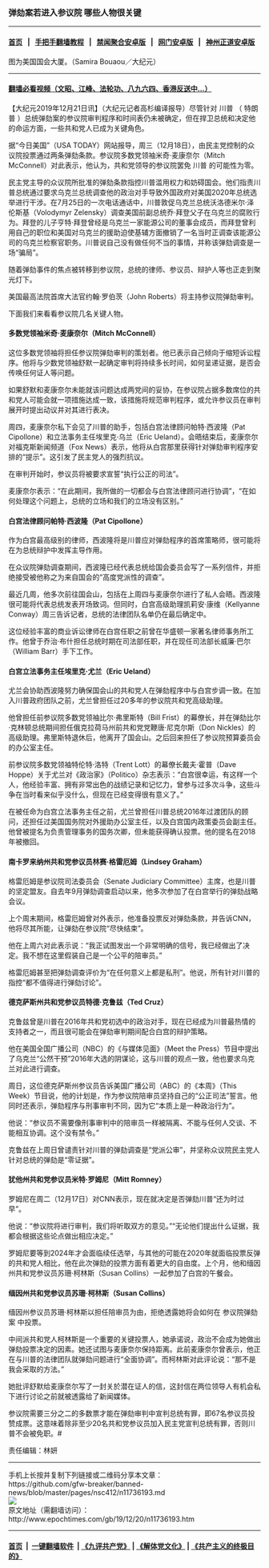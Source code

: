 ### 弹劾案若进入参议院 哪些人物很关键
------------------------

#### [首页](https://github.com/gfw-breaker/banned-news/blob/master/README.md) &nbsp;&nbsp;|&nbsp;&nbsp; [手把手翻墙教程](https://github.com/gfw-breaker/guides/wiki) &nbsp;&nbsp;|&nbsp;&nbsp; [禁闻聚合安卓版](https://github.com/gfw-breaker/bn-android) &nbsp;&nbsp;|&nbsp;&nbsp; [网门安卓版](https://github.com/oGate2/oGate) &nbsp;&nbsp;|&nbsp;&nbsp; [神州正道安卓版](https://github.com/SzzdOgate/update) 



<div><img alt="" class="aligncenter wp-post-image" src="http://i.epochtimes.com/assets/uploads/2018/11/6d76eb6cbd619fc979bdbbd670c1d471-600x400.jpg"/>
<div class="red16 caption">
 图为美国国会大厦。（Samira Bouaou／大纪元）
</div>
</div><hr/>

#### [翻墙必看视频（文昭、江峰、法轮功、八九六四、香港反送中...）](https://github.com/gfw-breaker/banned-news/blob/master/pages/link3.md)

<div><p>
 【大纪元2019年12月21日讯】（大纪元记者高杉编译报导）尽管针对
 <ok href="http://www.epochtimes.com/gb/tag/%E5%B7%9D%E6%99%AE.html">
  川普
 </ok>
 （
 <ok href="http://www.epochtimes.com/gb/tag/%E7%89%B9%E6%9C%97%E6%99%AE.html">
  特朗普
 </ok>
 ）总统弹劾案的参议院审判程序和时间表仍未被确定，但在捍卫总统和决定他的命运方面，一些共和党人已成为关键角色。
</p>
<p>
 据“今日美国”（USA TODAY）网站报导，周三（12月18日），由民主党控制的众议院投票通过两条弹劾条款。参议院多数党领袖米奇·麦康奈尔（Mitch McConnell）对此表示，他认为，共和党领导的参议院罢免
 <ok href="http://www.epochtimes.com/gb/tag/%E5%B7%9D%E6%99%AE.html">
  川普
 </ok>
 的可能性为零。
</p>
<p>
 民主党主导的众议院所批准的弹劾条款指控川普滥用权力和妨碍国会。他们指责川普总统通过要求乌克兰总统调查他的政治对手导致外国政府对美国2020年总统选举进行干涉。在7月25日的一次电话通话中，川普敦促乌克兰总统沃洛德米尔‧泽伦斯基（Volodymyr Zelensky）调查美国前副总统乔·拜登父子在乌克兰的腐败行为。拜登的儿子亨特·拜登曾经是乌克兰一家能源公司的董事会成员，而拜登曾利用自己的职位和美国对乌克兰的援助迫使基辅方面撤销了一名当时正调查该能源公司的乌克兰检察官职务。川普说自己没有做任何不当的事情，并称该弹劾调查是一场“骗局”。
</p>
<p>
 随着弹劾事件的焦点被转移到参议院，总统的律师、参议员、辩护人等也正走到聚光灯下。
</p>
<p>
 美国最高法院首席大法官约翰·罗伯茨（John Roberts）将主持参议院弹劾审判。
</p>
<p>
 下面我们来看看参议院几名关键人物。
</p>
<h4>
 多数党领袖米奇·麦康奈尔（Mitch McConnell）
</h4>
<p>
 这位多数党领袖将担任参议院弹劾审判的策划者。他已表示自己倾向于缩短诉讼程序。他将与少数党领袖舒默一起确定审判将持续多长时间，如何呈递证据，是否会传唤任何证人等问题。
</p>
<p>
 如果舒默和麦康奈尔未能就该问题达成两党间的妥协，在参议院占据多数席位的共和党人可能会就一项措施达成一致，该措施将规范审判程序，或允许参议员在审判展开时提出动议并对其进行表决。
</p>
<p>
 周四，麦康奈尔私下会见了川普的助手，包括白宫法律顾问帕特·西波隆（Pat Cipollone）和立法事务主任埃里克·乌兰（Eric Ueland）。会晤结束后，麦康奈尔对福克斯新闻频道（Fox News）表示，他将从白宫那里获得针对弹劾审判程序安排的“提示”。这引发了民主党人的强烈抗议。
</p>
<p>
 在审判开始时，参议员将被要求宣誓“执行公正的司法”。
</p>
<p>
 麦康奈尔表示：“在此期间，我所做的一切都会与白宫法律顾问进行协调”，“在如何处理这个问题上，总统的立场和我们的立场没有区别。”
</p>
<h4>
 白宫法律顾问帕特·西波隆（Pat Cipollone）
</h4>
<p>
 作为白宫最高级别的律师，西波隆将是川普应对弹劾程序的首席策略师，很可能将在为总统辩护中发挥主导作用。
</p>
<p>
 在众议院弹劾调查期间，西波隆已经代表总统给国会委员会写了一系列信件，并拒绝接受被他称之为来自国会的“高度党派性的调查”。
</p>
<p>
 最近几周，他多次前往国会山，包括在上周四与麦康奈尔进行了私人会晤。西波隆很可能将代表总统发表开场致词。但同时，白宫高级助理凯莉安·康维（Kellyanne Conway）周三告诉记者，总统的法律团队名单仍在最后确定中。
</p>
<p>
 这位经验丰富的商业诉讼律师在白宫任职之前曾在华盛顿一家著名律师事务所工作。他曾于乔治·布什担任总统时期在司法部任职，并在现任司法部长威廉·巴尔（William Barr）手下工作。
</p>
<h4>
 白宫立法事务主任埃里克·尤兰（Eric Ueland）
</h4>
<p>
 尤兰会协助西波隆努力确保国会山的共和党人在弹劾程序中与白宫步调一致。在加入川普政府团队之前，尤兰曾担任过20多年的参议院共和党高级助理。
</p>
<p>
 他曾担任前参议院多数党领袖比尔·弗里斯特（Bill Frist）的幕僚长，并在弹劾比尔·克林顿总统期间担任俄克拉荷马州前共和党党鞭唐·尼克尔斯（Don Nickles）的高级助理。弗里斯特退休后，他离开了国会山。之后回来担任了参议院预算委员会的办公室主任。
</p>
<p>
 前参议院多数党领袖特伦特·洛特（Trent Lott）的幕僚长戴夫·霍普（Dave Hoppe）关于尤兰对《政治家》（Politico）杂志表示：“白宫很幸运，有这样一个人，他经验丰富、拥有非常出色的战绩记录和记忆力，曾参与过多次斗争，这些斗争在当时看来似乎没什么，但现在已经变得很有意义了。”
</p>
<p>
 在被任命为白宫立法事务主任之前，尤兰曾担任川普总统2016年过渡团队的顾问，还担任过美国国务院对外援助办公室主任，以及白宫国内政策委员会副主任。他曾被提名为负责管理事务的国务次卿，但未能获得确认投票。他的提名在2018年被撤回。
</p>
<h4>
 南卡罗来纳州共和党参议员林赛·格雷厄姆（Lindsey Graham）
</h4>
<p>
 格雷厄姆是参议院司法委员会（Senate Judiciary Committee）主席，也是川普的坚定盟友。自去年9月弹劾调查启动以来，他多次参加了在白宫举行的弹劾战略会议。
</p>
<p>
 上个周末期间，格雷厄姆曾对外表示，他准备投票反对弹劾条款，并告诉CNN，他将尽其所能，让弹劾在参议院“尽快结束”。
</p>
<p>
 他在上周六对此表示说：“我正试图发出一个非常明确的信号，我已经做出了决定。我不想在这里假装自己是一个公平的陪审员。”
</p>
<p>
 格雷厄姆甚至把弹劾调查评价为“在任何意义上都是私刑”。他说，所有针对川普的指控“都不值得进行弹劾讨论”。
</p>
<h4>
 德克萨斯州共和党参议员特德·克鲁兹（Ted Cruz）
</h4>
<p>
 克鲁兹曾是川普在2016年共和党初选中的政治对手，现在已经成为川普最热情的支持者之一，而且很可能会在弹劾审判期间配合白宫的辩护策略。
</p>
<p>
 他在美国全国广播公司（NBC）的《与媒体见面》（Meet the Press）节目中提出了乌克兰“公然干预”2016年大选的阴谋论，这与川普的观点一致，他也要求乌克兰对此进行调查。
</p>
<p>
 周日，这位德克萨斯州参议员告诉美国广播公司（ABC）的《本周》（This Week）节目说，他的计划是，作为参议院陪审员坚持自己的“公正司法”誓言。他同时还表示，弹劾程序与刑事审判不同，因为它“本质上是一种政治行为”。
</p>
<p>
 他说：“参议员不需要像刑事审判中的陪审员一样被隔离、不能与任何人交谈、不能相互协调。这个没有禁令。”
</p>
<p>
 克鲁兹在上周日曾谴责针对川普的弹劾调查是“党派公审”，并坚称众议院民主党人针对总统的弹劾是“零证据”。
</p>
<h4>
 犹他州共和党参议员米特·罗姆尼（Mitt Romney）
</h4>
<p>
 罗姆尼在周二（12月17日）对CNN表示，现在就决定是否弹劾川普“还为时过早”。
</p>
<p>
 他说：“参议院将进行审判，我们将听取双方的意见。”“无论他们提出什么证据，我都会根据这些论点做出相应决定。”
</p>
<p>
 罗姆尼要等到2024年才会面临续任选举，与其他的可能在2020年就面临投票反弹的共和党人相比，他在此次弹劾的投票方面有着更大的自由度。上个月，他和缅因州共和党参议员苏珊·柯林斯（Susan Collins）一起参加了白宫的午餐会。
</p>
<h4>
 缅因州共和党参议员苏珊·柯林斯（Susan Collins）
</h4>
<p>
 缅因州参议员苏珊·柯林斯以担任陪审员为由，拒绝透露她将会如何在
 <ok href="http://www.epochtimes.com/gb/tag/%E5%8F%82%E8%AE%AE%E9%99%A2%E5%BC%B9%E5%8A%BE%E6%A1%88.html">
  参议院弹劾案
 </ok>
 中投票。
</p>
<p>
 中间派共和党人柯林斯是一个重要的关键投票人，她承诺说，政治不会成为她做出弹劾投票决定的因素。她还试图与麦康奈尔保持距离。此前麦康奈尔曾表示，他正在与川普的法律团队就弹劾问题进行“全面协调”。而柯林斯对此评论说：“那不是我会采取的方法。”
</p>
<p>
 她批评舒默给麦康奈尔写了一封关於潜在证人的信，这封信在两位领导人有机会私下进行讨论之前就被透露给了新闻媒体。
</p>
<p>
 参议院需要三分之二的多数票才能在弹劾审判中宣判总统有罪，即67名参议员投赞成票。这意味着除非至少20名共和党参议员加入民主党宣判总统有罪，否则川普不会被免职。#
</p>
<p>
 责任编辑：林妍
</p>
</div>
<hr/>
手机上长按并复制下列链接或二维码分享本文章：<br/>
https://github.com/gfw-breaker/banned-news/blob/master/pages/nsc412/n11736193.md <br/>
<a href='https://github.com/gfw-breaker/banned-news/blob/master/pages/nsc412/n11736193.md'><img src='https://github.com/gfw-breaker/banned-news/blob/master/pages/nsc412/n11736193.md.png'/></a> <br/>
原文地址（需翻墙访问）：http://www.epochtimes.com/gb/19/12/20/n11736193.htm


------------------------
#### [首页](https://github.com/gfw-breaker/banned-news/blob/master/README.md) &nbsp;|&nbsp; [一键翻墙软件](https://github.com/gfw-breaker/nogfw/blob/master/README.md) &nbsp;| [《九评共产党》](https://github.com/gfw-breaker/9ping.md/blob/master/README.md#九评之一评共产党是什么) | [《解体党文化》](https://github.com/gfw-breaker/jtdwh.md/blob/master/README.md) | [《共产主义的终极目的》](https://github.com/gfw-breaker/gczydzjmd.md/blob/master/README.md)


<img src='http://gfw-breaker.win/banned-news/pages/nsc412/n11736193.md' width='0px' height='0px'/>